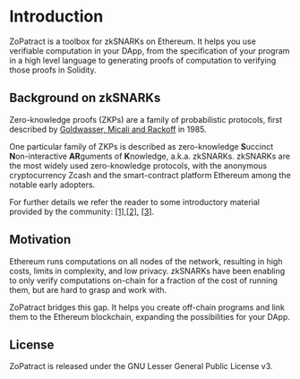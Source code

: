 # Introduction

ZoPatract is a toolbox for zkSNARKs on Ethereum. It helps you use verifiable computation in your DApp, from the specification of your program in a high level language to generating proofs of computation to verifying those proofs in Solidity.


## Background on zkSNARKs

 Zero-knowledge proofs (ZKPs) are a family of probabilistic protocols, first described by [Goldwasser, Micali and Rackoff](http://people.csail.mit.edu/silvio/Selected%20Scientific%20Papers/Proof%20Systems/The_Knowledge_Complexity_Of_Interactive_Proof_Systems.pdf) in 1985.

One particular family of ZKPs is described as zero-knowledge **S**uccinct **N**on-interactive **AR**guments of **K**nowledge, a.k.a. zkSNARKs. zkSNARKs are the most widely used zero-knowledge protocols, with the anonymous cryptocurrency Zcash and the smart-contract platform Ethereum among the notable early adopters.

For further details we refer the reader to some introductory material provided by the community: [[1]](https://z.cash/technology/zksnarks/),[[2]](https://medium.com/@VitalikButerin/zkSNARKs-under-the-hood-b33151a013f6), [[3]](https://blog.decentriq.ch/zk-SNARKs-primer-part-one/).

## Motivation

Ethereum runs computations on all nodes of the network, resulting in high costs, limits in complexity, and low privacy. zkSNARKs have been enabling to only verify computations on-chain for a fraction of the cost of running them, but are hard to grasp and work with.

ZoPatract bridges this gap. It helps you create off-chain programs and link them to the Ethereum blockchain, expanding the possibilities for your DApp.

## License

ZoPatract is released under the GNU Lesser General Public License v3.